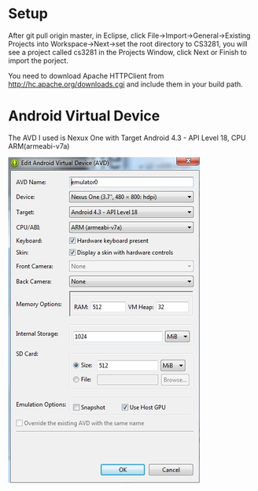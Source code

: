 Setup
====
After git pull origin master, in Eclipse, click File->Import->General->Existing Projects into Workspace->Next->set the root directory to CS3281, you will see a project called cs3281 in the Projects Window, click Next or Finish to import the porject.

You need to download Apache HTTPClient from http://hc.apache.org/downloads.cgi and include them in your build path.

Android Virtual Device
====
The AVD I used is Nexux One with Target Android 4.3 - API Level 18, CPU ARM(armeabi-v7a)

![](https://github.com/BeatTheBuzzer/CS3281/blob/master/cs3281simple/AVD.JPG?raw=true)
